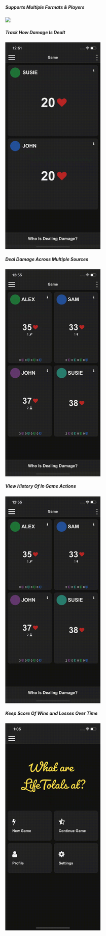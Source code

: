 
##### Supports Multiple Formats & Players
<img src="/images/greateGame.gif" width=300>

##### Track How Damage Is Dealt 
<img src="/images/dealDamage.gif" width=300>

##### Deal Damage Across Multiple Sources
<img src="/images/gameLog.gif" width=300>


##### View History Of In Game Actions
<img src="/images/gameLog.gif" width=300>

##### Keep Score Of Wins and Losses Over Time
<img src="/images/stats.gif" width=300>


